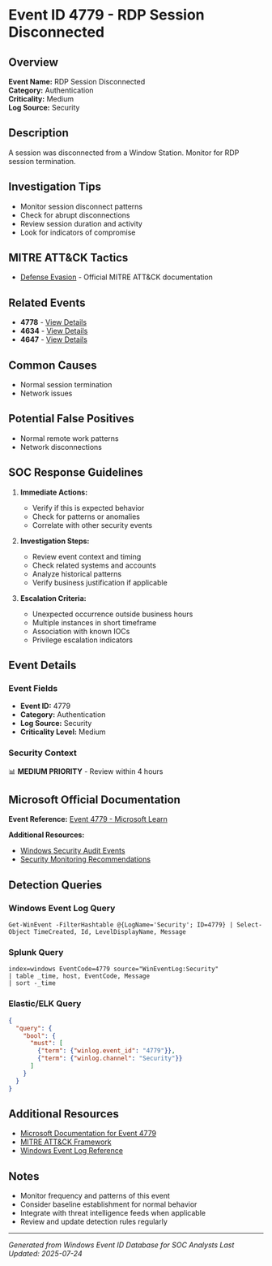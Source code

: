 # Event ID 4779 - RDP Session Disconnected

## Overview
**Event Name:** RDP Session Disconnected  
**Category:** Authentication  
**Criticality:** Medium  
**Log Source:** Security  

## Description
A session was disconnected from a Window Station. Monitor for RDP session termination.

## Investigation Tips
- Monitor session disconnect patterns
- Check for abrupt disconnections
- Review session duration and activity
- Look for indicators of compromise

## MITRE ATT&CK Tactics
- [Defense Evasion](https://attack.mitre.org/tactics/TA0005/) - Official MITRE ATT&CK documentation

## Related Events
- **4778** - [View Details](4778.md)
- **4634** - [View Details](4634.md)
- **4647** - [View Details](4647.md)

## Common Causes
- Normal session termination
- Network issues

## Potential False Positives
- Normal remote work patterns
- Network disconnections

## SOC Response Guidelines
1. **Immediate Actions:**
   - Verify if this is expected behavior
   - Check for patterns or anomalies
   - Correlate with other security events

2. **Investigation Steps:**
   - Review event context and timing
   - Check related systems and accounts
   - Analyze historical patterns
   - Verify business justification if applicable

3. **Escalation Criteria:**
   - Unexpected occurrence outside business hours
   - Multiple instances in short timeframe
   - Association with known IOCs
   - Privilege escalation indicators

## Event Details

### Event Fields
- **Event ID:** 4779
- **Category:** Authentication
- **Log Source:** Security
- **Criticality Level:** Medium

### Security Context
📊 **MEDIUM PRIORITY** - Review within 4 hours

## Microsoft Official Documentation
**Event Reference:** [Event 4779 - Microsoft Learn](https://learn.microsoft.com/en-us/previous-versions/windows/it-pro/windows-10/security/threat-protection/auditing/event-4779)

**Additional Resources:**
- [Windows Security Audit Events](https://learn.microsoft.com/en-us/windows/security/threat-protection/auditing/audit-events)
- [Security Monitoring Recommendations](https://learn.microsoft.com/en-us/windows-server/identity/ad-ds/plan/appendix-l--events-to-monitor)

## Detection Queries

### Windows Event Log Query
```
Get-WinEvent -FilterHashtable @{LogName='Security'; ID=4779} | Select-Object TimeCreated, Id, LevelDisplayName, Message
```

### Splunk Query
```spl
index=windows EventCode=4779 source="WinEventLog:Security"
| table _time, host, EventCode, Message
| sort -_time
```

### Elastic/ELK Query
```json
{
  "query": {
    "bool": {
      "must": [
        {"term": {"winlog.event_id": "4779"}},
        {"term": {"winlog.channel": "Security"}}
      ]
    }
  }
}
```

## Additional Resources
- [Microsoft Documentation for Event 4779](https://docs.microsoft.com/en-us/windows/security/threat-protection/auditing/event-4779)
- [MITRE ATT&CK Framework](https://attack.mitre.org/)
- [Windows Event Log Reference](https://docs.microsoft.com/en-us/windows/win32/eventlog/event-logging)

## Notes
- Monitor frequency and patterns of this event
- Consider baseline establishment for normal behavior
- Integrate with threat intelligence feeds when applicable
- Review and update detection rules regularly

---
*Generated from Windows Event ID Database for SOC Analysts*
*Last Updated: 2025-07-24*